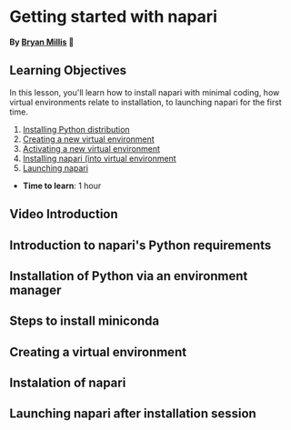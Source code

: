 Getting started with napari
=======================
**By [Bryan Millis](https://chanzuckerberg.github.io/napari-segmentation-workshop/preface/whomadethis.html#bryan-millis) 🔬**
## Learning Objectives

In this lesson, you'll learn how to install napari with minimal coding, how virtual environments relate to installation, to launching napari for the first time. 

1.  [Installing Python distribution](cellpose-parameters.md)
2.  [Creating a new virtual environment](cellpose-parameters.md)
3.  [Activating a new virtual environment](cellpose-FIJI.md)
4.  [Installing napari (into virtual environment](blahblah)
5.  [Launching napari](blahblah)

- **Time to learn**: 1 hour

## Video Introduction

## Introduction to napari's Python requirements

## Installation of Python via an environment manager

## Steps to install miniconda

## Creating a virtual environment

## Instalation of napari 

## Launching napari after installation session

